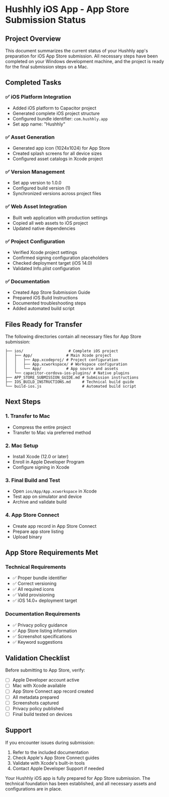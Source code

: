 # Hushhly iOS App - App Store Submission Status

## Project Overview
This document summarizes the current status of your Hushhly app's preparation for iOS App Store submission. All necessary steps have been completed on your Windows development machine, and the project is ready for the final submission steps on a Mac.

## Completed Tasks

### ✅ iOS Platform Integration
- Added iOS platform to Capacitor project
- Generated complete iOS project structure
- Configured bundle identifier: `com.hushhly.app`
- Set app name: "Hushhly"

### ✅ Asset Generation
- Generated app icon (1024x1024) for App Store
- Created splash screens for all device sizes
- Configured asset catalogs in Xcode project

### ✅ Version Management
- Set app version to 1.0.0
- Configured build version (1)
- Synchronized versions across project files

### ✅ Web Asset Integration
- Built web application with production settings
- Copied all web assets to iOS project
- Updated native dependencies

### ✅ Project Configuration
- Verified Xcode project settings
- Confirmed signing configuration placeholders
- Checked deployment target (iOS 14.0)
- Validated Info.plist configuration

### ✅ Documentation
- Created App Store Submission Guide
- Prepared iOS Build Instructions
- Documented troubleshooting steps
- Added automated build script

## Files Ready for Transfer

The following directories contain all necessary files for App Store submission:

```
├── ios/                    # Complete iOS project
│   ├── App/               # Main Xcode project
│   │   ├── App.xcodeproj/ # Project configuration
│   │   ├── App.xcworkspace/ # Workspace configuration
│   │   └── App/           # App source and assets
│   └── capacitor-cordova-ios-plugins/ # Native plugins
├── APP_STORE_SUBMISSION_GUIDE.md # Submission instructions
├── IOS_BUILD_INSTRUCTIONS.md     # Technical build guide
└── build-ios.js                  # Automated build script
```

## Next Steps

### 1. Transfer to Mac
- Compress the entire project
- Transfer to Mac via preferred method

### 2. Mac Setup
- Install Xcode (12.0 or later)
- Enroll in Apple Developer Program
- Configure signing in Xcode

### 3. Final Build and Test
- Open `ios/App/App.xcworkspace` in Xcode
- Test app on simulator and device
- Archive and validate build

### 4. App Store Connect
- Create app record in App Store Connect
- Prepare app store listing
- Upload binary

## App Store Requirements Met

### Technical Requirements
- ✅ Proper bundle identifier
- ✅ Correct versioning
- ✅ All required icons
- ✅ Valid provisioning
- ✅ iOS 14.0+ deployment target

### Documentation Requirements
- ✅ Privacy policy guidance
- ✅ App Store listing information
- ✅ Screenshot specifications
- ✅ Keyword suggestions

## Validation Checklist

Before submitting to App Store, verify:

- [ ] Apple Developer account active
- [ ] Mac with Xcode available
- [ ] App Store Connect app record created
- [ ] All metadata prepared
- [ ] Screenshots captured
- [ ] Privacy policy published
- [ ] Final build tested on devices

## Support

If you encounter issues during submission:
1. Refer to the included documentation
2. Check Apple's App Store Connect guides
3. Validate with Xcode's built-in tools
4. Contact Apple Developer Support if needed

Your Hushhly iOS app is fully prepared for App Store submission. The technical foundation has been established, and all necessary assets and configurations are in place.